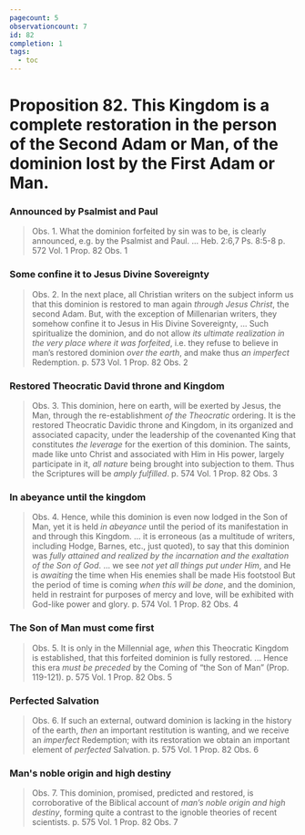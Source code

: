 ```yaml
---
pagecount: 5
observationcount: 7
id: 82
completion: 1
tags:
  - toc
---
```

# Proposition 82. This Kingdom is a complete restoration in the person of the Second Adam or Man, of the dominion lost by the First Adam or Man.
### Announced by Psalmist and Paul
>Obs. 1. What the dominion forfeited by sin was to be, is clearly announced, e.g. by the Psalmist and Paul.
>...
>Heb. 2:6,7
>Ps. 8:5-8
>p. 572 Vol. 1 Prop. 82 Obs. 1
### Some confine it to Jesus Divine Sovereignty
>Obs. 2. In the next place, all Christian writers on the subject inform us that this dominion is restored to man again *through Jesus Christ*, the second Adam. But, with the exception of Millenarian writers, they somehow confine it to Jesus in His Divine Sovereignty,
>...
>Such spiritualize the dominion, and do not allow *its ultimate realization in the very place where it was forfeited*, i.e. they refuse to believe in man’s restored dominion *over the earth*, and make thus *an imperfect* Redemption.
>p. 573 Vol. 1 Prop. 82 Obs. 2
### Restored Theocratic David throne and Kingdom
>Obs. 3. This dominion, here on earth, will be exerted by Jesus, the Man, through the re-establishment *of the Theocratic* ordering. It is the restored Theocratic Davidic throne and Kingdom, in its organized and associated capacity, under the leadership of the covenanted King that constitutes *the leverage* for the exertion of this dominion. The saints, made like unto Christ and associated with Him in His power, largely participate in it, *all nature* being brought into subjection to them. Thus the Scriptures will be *amply fulfilled*.
>p. 574 Vol. 1 Prop. 82 Obs. 3
### In abeyance until the kingdom
>Obs. 4. Hence, while this dominion is even now lodged in the Son of Man, yet it is held *in abeyance* until the period of its manifestation in and through this Kingdom.
>...
>it is erroneous (as a multitude of writers, including Hodge, Barnes, etc., just quoted), to say that this dominion was *fully attained and realized by the incarnation and the exaltation of the Son of God*.
>...
>we see *not yet all things put under Him*, and He is *awaiting* the time when His enemies shall be made His footstool But the period of time is coming *when this will be done*, and the dominion, held in restraint for purposes of mercy and love, will be exhibited with God-like power and glory.
>p. 574 Vol. 1 Prop. 82 Obs. 4
### The Son of Man must come first
>Obs. 5. It is only in the Millennial age, *when* this Theocratic Kingdom is established, that this forfeited dominion is fully restored.
>...
>Hence this era *must be preceded* by the Coming of “the Son of Man” (Prop. 119-121).
>p. 575 Vol. 1 Prop. 82 Obs. 5
### Perfected Salvation
>Obs. 6. If such an external, outward dominion is lacking in the history of the earth, *then* an important restitution is wanting, and we receive an *imperfect* Redemption; with its restoration we obtain an important element of *perfected* Salvation.
>p. 575 Vol. 1 Prop. 82 Obs. 6
### Man's noble origin and high destiny
>Obs. 7. This dominion, promised, predicted and restored, is corroborative of the Biblical account of *man’s noble origin and high destiny*, forming quite a contrast to the ignoble theories of recent scientists.
>p. 575 Vol. 1 Prop. 82 Obs. 7